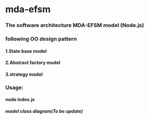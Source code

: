 # mda-efsm
<h3>The software architecture MDA-EFSM model (Node.js)</h3>
<h3>following OO design pattern</h3>

<h4>1.State base model</h4>
<h4>2.Abstract factory model</h4>
<h4>3.strategy model</h4>

<h3>Usage:</h3>
<h4>node index.js</h4>


<h5>model class diagram(To be update)</h5>
<img src="" />

